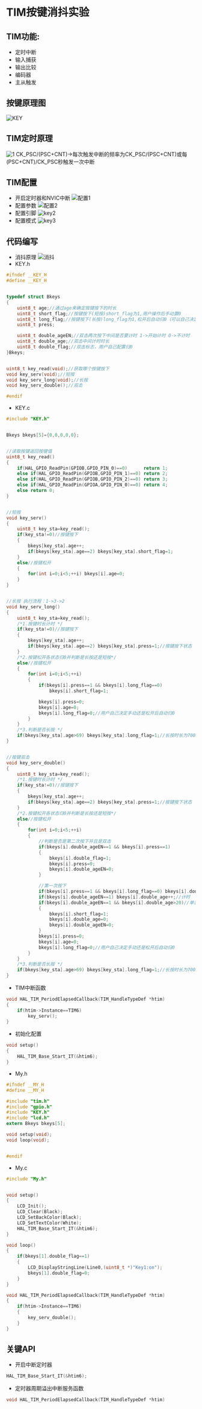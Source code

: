 # TIM按键消抖实验
## TIM功能:
- 定时中断
- 输入捕获
- 输出比较
- 编码器
- 主从触发
## 按键原理图
![KEY](https://github.com/user-attachments/assets/491ea08c-321c-44cd-852d-f3fb184d532d)
## TIM定时原理  
![1](https://github.com/user-attachments/assets/16645adc-afc3-44a1-a143-dd1aba9cf807)
CK_PSC/(PSC+CNT)->每次触发中断的频率为CK_PSC/(PSC+CNT)或每(PSC+CNT)/CK_PSC秒触发一次中断
## TIM配置
- 开启定时器和NVIC中断
![配置1](https://github.com/fortunate-ouyanghui/LQB/blob/main/TIM_NVIC.png)
- 配置参数
![配置2](https://github.com/fortunate-ouyanghui/LQB/blob/main/TIM6.png)
- 配置引脚
![key2](https://github.com/user-attachments/assets/9d388c78-0c13-49ab-b5fa-b34c627ac957)
- 配置模式
![key3](https://github.com/user-attachments/assets/0d37c661-99de-4499-8583-8e6beaa3982f)
## 代码编写
- 消抖原理
![消抖](https://github.com/user-attachments/assets/84b91d1a-23e8-4ae9-a2a4-54a2d3ea22cb)
- KEY.h
```C
#ifndef __KEY_H
#define __KEY_H


typedef struct Bkeys
{
    uint8_t age;//通过age来确定按键按下的时长
    uint8_t short_flag;//按键按下(短按)short_flag为1,用户操作后手动置0
    uint8_t long_flag;//按键按下(长按)long_flag为1,松开后自动归0（可以自己决定手动还是自动）
    uint8_t press;

    uint8_t double_ageEN;//双击两次按下中间是否要计时 1->开始计时 0->不计时
    uint8_t double_age;//双击中间计时时长
    uint8_t double_flag;//双击标志，用户自己配置归0
}Bkeys;


uint8_t key_read(void);//获取哪个按键按下
void key_serv(void);//短按
void key_serv_long(void);//长按
void key_serv_double();//双击

#endif
```
- KEY.c
```C
#include "KEY.h"


Bkeys bkeys[5]={0,0,0,0,0};


//读取按键返回按键值
uint8_t key_read()
{
    if(HAL_GPIO_ReadPin(GPIOB,GPIO_PIN_0)==0)      return 1;
    else if(HAL_GPIO_ReadPin(GPIOB,GPIO_PIN_1)==0) return 2;
    else if(HAL_GPIO_ReadPin(GPIOB,GPIO_PIN_2)==0) return 3;
    else if(HAL_GPIO_ReadPin(GPIOA,GPIO_PIN_0)==0) return 4;
    else return 0;
}


//短按
void key_serv()
{
    uint8_t key_sta=key_read();
    if(key_sta!=0)//按键按下
    {
        bkeys[key_sta].age++;
        if(bkeys[key_sta].age==2) bkeys[key_sta].short_flag=1;
    }
    else//按键松开
    {
        for(int i=0;i<5;++i) bkeys[i].age=0;
    }
}


//长按 执行流程：1->3->2
void key_serv_long()
{
    uint8_t key_sta=key_read();
    /*1.按键时长计时 */
    if(key_sta!=0)//按键按下
    {
        bkeys[key_sta].age++;
        if(bkeys[key_sta].age==2) bkeys[key_sta].press=1;//按键按下状态
    }
    /*2.按键松开各状态归0并判断是长按还是短按*/
    else//按键松开
    {
        for(int i=0;i<5;++i)
        {
            if(bkeys[i].press==1 && bkeys[i].long_flag==0)
                bkeys[i].short_flag=1;

            bkeys[i].press=0;
            bkeys[i].age=0;
            bkeys[i].long_flag=0;//用户自己决定手动还是松开后自动归0
        }
    }
    /*3.判断是否长按 */
    if(bkeys[key_sta].age>69) bkeys[key_sta].long_flag=1;//长按时长为700ms->长按
}


//按键双击
void key_serv_double()
{
    uint8_t key_sta=key_read();
    /*1.按键时长计时 */
    if(key_sta!=0)//按键按下
    {
        bkeys[key_sta].age++;
        if(bkeys[key_sta].age==2) bkeys[key_sta].press=1;//按键按下状态
    }
    /*2.按键松开各状态归0并判断是长按还是短按*/
    else//按键松开
    {
        for(int i=0;i<5;++i)
        {
            //判断是否是第二次按下并且是双击
            if(bkeys[i].double_ageEN==1 && bkeys[i].press==1)
            {
                bkeys[i].double_flag=1;
                bkeys[i].press=0;
                bkeys[i].double_ageEN=0;
            }

            //第一次按下
            if(bkeys[i].press==1 && bkeys[i].long_flag==0) bkeys[i].double_ageEN=1;//第一次短按松开后开始计时
            if(bkeys[i].double_ageEN==1) bkeys[i].double_age++;//计时
            if(bkeys[i].double_ageEN==1 && bkeys[i].double_age>20)//单击
            {
                bkeys[i].short_flag=1;
                bkeys[i].double_age=0;
                bkeys[i].double_ageEN=0;
            }
            bkeys[i].press=0;
            bkeys[i].age=0;
            bkeys[i].long_flag=0;//用户自己决定手动还是松开后自动归0
        }
    }
    /*3.判断是否长按 */
    if(bkeys[key_sta].age>69) bkeys[key_sta].long_flag=1;//长按时长为700ms->长按
}

```
- TIM中断函数
```C
void HAL_TIM_PeriodElapsedCallback(TIM_HandleTypeDef *htim)
{
    if(htim->Instance==TIM6)
        key_serv();
}
```
- 初始化配置
```C
void setup()
{
    HAL_TIM_Base_Start_IT(&htim6);
}
```
- My.h
```C
#ifndef __MY_H
#define __MY_H

#include "tim.h"
#include "gpio.h"
#include "KEY.h"
#include "lcd.h"
extern Bkeys bkeys[5];

void setup(void);
void loop(void);


#endif

```
- My.c
```C
#include "My.h"


void setup()
{
	LCD_Init();
	LCD_Clear(Black);
	LCD_SetBackColor(Black);
	LCD_SetTextColor(White);
	HAL_TIM_Base_Start_IT(&htim6);
}

void loop()
{
	if(bkeys[1].double_flag==1)
	{
		LCD_DisplayStringLine(Line0,(uint8_t *)"Key1:on");
		bkeys[1].double_flag=0;
	}
}

void HAL_TIM_PeriodElapsedCallback(TIM_HandleTypeDef *htim)
{
	if(htim->Instance==TIM6)
	{
		key_serv_double();
	}
}

```
## 关键API
- 开启中断定时器
```C
HAL_TIM_Base_Start_IT(&htim6);
```
- 定时器周期溢出中断服务函数
```C
void HAL_TIM_PeriodElapsedCallback(TIM_HandleTypeDef *htim)
```

